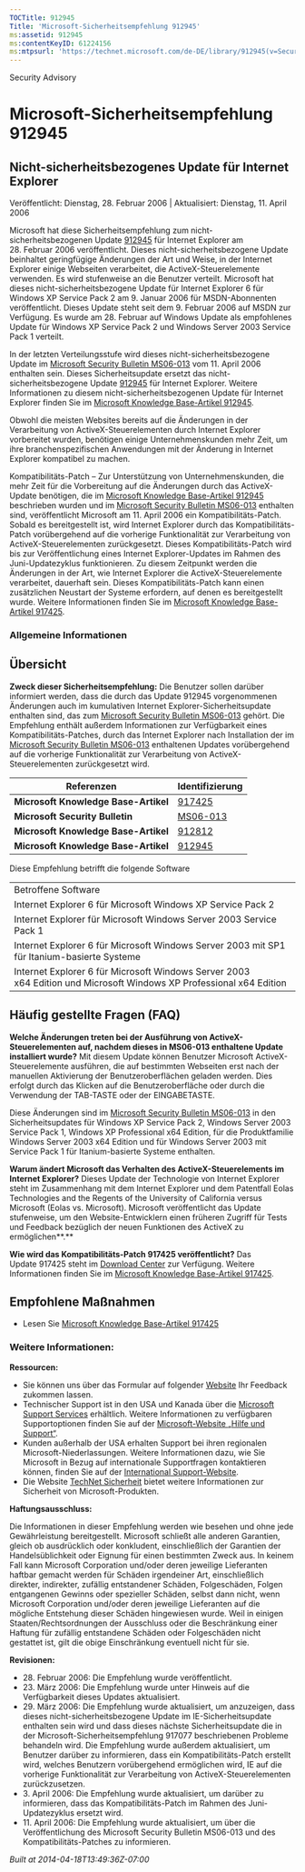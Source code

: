 ```yaml
---
TOCTitle: 912945
Title: 'Microsoft-Sicherheitsempfehlung 912945'
ms:assetid: 912945
ms:contentKeyID: 61224156
ms:mtpsurl: 'https://technet.microsoft.com/de-DE/library/912945(v=Security.10)'
---
```


Security Advisory

Microsoft-Sicherheitsempfehlung 912945
======================================

Nicht-sicherheitsbezogenes Update für Internet Explorer
-------------------------------------------------------

Veröffentlicht: Dienstag, 28. Februar 2006 | Aktualisiert: Dienstag, 11. April 2006

Microsoft hat diese Sicherheitsempfehlung zum nicht-sicherheitsbezogenen Update [912945](http://support.microsoft.com/kb/912945) für Internet Explorer am 28. Februar 2006 veröffentlicht. Dieses nicht-sicherheitsbezogene Update beinhaltet geringfügige Änderungen der Art und Weise, in der Internet Explorer einige Webseiten verarbeitet, die ActiveX-Steuerelemente verwenden. Es wird stufenweise an die Benutzer verteilt. Microsoft hat dieses nicht-sicherheitsbezogene Update für Internet Explorer 6 für Windows XP Service Pack 2 am 9. Januar 2006 für MSDN-Abonnenten veröffentlicht. Dieses Update steht seit dem 9. Februar 2006 auf MSDN zur Verfügung. Es wurde am 28. Februar auf Windows Update als empfohlenes Update für Windows XP Service Pack 2 und Windows Server 2003 Service Pack 1 verteilt.

In der letzten Verteilungsstufe wird dieses nicht-sicherheitsbezogene Update im [Microsoft Security Bulletin MS06-013](http://www.microsoft.com/germany/technet/sicherheit/bulletins/ms06-013.mspx) vom 11. April 2006 enthalten sein. Dieses Sicherheitsupdate ersetzt das nicht-sicherheitsbezogene Update [912945](http://support.microsoft.com/kb/912945) für Internet Explorer. Weitere Informationen zu diesem nicht-sicherheitsbezogenen Update für Internet Explorer finden Sie im [Microsoft Knowledge Base-Artikel 912945](http://support.microsoft.com/kb/912945).

Obwohl die meisten Websites bereits auf die Änderungen in der Verarbeitung von ActiveX-Steuerelementen durch Internet Explorer vorbereitet wurden, benötigen einige Unternehmenskunden mehr Zeit, um ihre branchenspezifischen Anwendungen mit der Änderung in Internet Explorer kompatibel zu machen.

Kompatibilitäts-Patch – Zur Unterstützung von Unternehmenskunden, die mehr Zeit für die Vorbereitung auf die Änderungen durch das ActiveX-Update benötigen, die im [Microsoft Knowledge Base-Artikel 912945](http://support.microsoft.com/kb/912945) beschrieben wurden und im [Microsoft Security Bulletin MS06-013](http://www.microsoft.com/germany/technet/sicherheit/bulletins/ms06-013.mspx) enthalten sind, veröffentlicht Microsoft am 11. April 2006 ein Kompatibilitäts-Patch. Sobald es bereitgestellt ist, wird Internet Explorer durch das Kompatibilitäts-Patch vorübergehend auf die vorherige Funktionalität zur Verarbeitung von ActiveX-Steuerelementen zurückgesetzt. Dieses Kompatibilitäts-Patch wird bis zur Veröffentlichung eines Internet Explorer-Updates im Rahmen des Juni-Updatezyklus funktionieren. Zu diesem Zeitpunkt werden die Änderungen in der Art, wie Internet Explorer die ActiveX-Steuerelemente verarbeitet, dauerhaft sein. Dieses Kompatibilitäts-Patch kann einen zusätzlichen Neustart der Systeme erfordern, auf denen es bereitgestellt wurde. Weitere Informationen finden Sie im [Microsoft Knowledge Base-Artikel 917425](http://support.microsoft.com/kb/917425).

### Allgemeine Informationen

Übersicht
---------

**Zweck dieser Sicherheitsempfehlung:** Die Benutzer sollen darüber informiert werden, dass die durch das Update 912945 vorgenommenen Änderungen auch im kumulativen Internet Explorer-Sicherheitsupdate enthalten sind, das zum [Microsoft Security Bulletin MS06-013](http://www.microsoft.com/germany/technet/sicherheit/bulletins/ms06-013.mspx) gehört. Die Empfehlung enthält außerdem Informationen zur Verfügbarkeit eines Kompatibilitäts-Patches, durch das Internet Explorer nach Installation der im [Microsoft Security Bulletin MS06-013](http://www.microsoft.com/germany/technet/sicherheit/bulletins/ms06-013.mspx) enthaltenen Updates vorübergehend auf die vorherige Funktionalität zur Verarbeitung von ActiveX-Steuerelementen zurückgesetzt wird.

| Referenzen                           | Identifizierung                                                                         |
|--------------------------------------|-----------------------------------------------------------------------------------------|
| **Microsoft Knowledge Base-Artikel** | [917425](http://support.microsoft.com/kb/917425)                                        |
| **Microsoft Security Bulletin**      | [MS06-013](http://www.microsoft.com/germany/technet/sicherheit/bulletins/ms06-013.mspx) |
| **Microsoft Knowledge Base-Artikel** | [912812](http://support.microsoft.com/kb/912812)                                        |
| **Microsoft Knowledge Base-Artikel** | [912945](http://support.microsoft.com/kb/912945)                                        |

Diese Empfehlung betrifft die folgende Software

|                                                                                                                     |
|---------------------------------------------------------------------------------------------------------------------|
| Betroffene Software                                                                                                 |
| Internet Explorer 6 für Microsoft Windows XP Service Pack 2                                                         |
| Internet Explorer für Microsoft Windows Server 2003 Service Pack 1                                                  |
| Internet Explorer 6 für Microsoft Windows Server 2003 mit SP1 für Itanium-basierte Systeme                          |
| Internet Explorer 6 für Microsoft Windows Server 2003 x64 Edition und Microsoft Windows XP Professional x64 Edition |

Häufig gestellte Fragen (FAQ)
-----------------------------

**Welche Änderungen treten bei der Ausführung von ActiveX-Steuerelementen auf, nachdem dieses in MS06-013 enthaltene Update installiert wurde?**
Mit diesem Update können Benutzer Microsoft ActiveX-Steuerelemente ausführen, die auf bestimmten Webseiten erst nach der manuellen Aktivierung der Benutzeroberflächen geladen werden. Dies erfolgt durch das Klicken auf die Benutzeroberfläche oder durch die Verwendung der TAB-TASTE oder der EINGABETASTE.

Diese Änderungen sind im [Microsoft Security Bulletin MS06-013](http://www.microsoft.com/germany/technet/sicherheit/bulletins/ms06-013.mspx) in den Sicherheitsupdates für Windows XP Service Pack 2, Windows Server 2003 Service Pack 1, Windows XP Professional x64 Edition, für die Produktfamilie Windows Server 2003 x64 Edition und für Windows Server 2003 mit Service Pack 1 für Itanium-basierte Systeme enthalten.

**Warum ändert Microsoft das Verhalten des ActiveX-Steuerelements im Internet Explorer?**
Dieses Update der Technologie von Internet Explorer steht im Zusammenhang mit dem Internet Explorer und dem Patentfall Eolas Technologies and the Regents of the University of California versus Microsoft (Eolas vs. Microsoft). Microsoft veröffentlicht das Update stufenweise, um den Website-Entwicklern einen früheren Zugriff für Tests und Feedback bezüglich der neuen Funktionen des ActiveX zu ermöglichen**.**

**Wie wird das Kompatibilitäts-Patch 917425 veröffentlicht?**
Das Update 917425 steht im [Download Center](http://www.microsoft.com/downloads/) zur Verfügung. Weitere Informationen finden Sie im [Microsoft Knowledge Base-Artikel 917425](http://support.microsoft.com/kb/917425).

Empfohlene Maßnahmen
--------------------

-   Lesen Sie [Microsoft Knowledge Base-Artikel 917425](http://support.microsoft.com/kb/917425)

### Weitere Informationen:

**Ressourcen:**

-   Sie können uns über das Formular auf folgender [Website](https://support.microsoft.com/common/survey.aspx?scid=sw;en;1257&amp;showpage=1&amp;ws=technet&amp;sd=tech) Ihr Feedback zukommen lassen.
-   Technischer Support ist in den USA und Kanada über die [Microsoft Support Services](http://go.microsoft.com/fwlink/?linkid=21131) erhältlich. Weitere Informationen zu verfügbaren Supportoptionen finden Sie auf der [Microsoft-Website „Hilfe und Support“](http://support.microsoft.com/).
-   Kunden außerhalb der USA erhalten Support bei ihren regionalen Microsoft-Niederlassungen. Weitere Informationen dazu, wie Sie Microsoft in Bezug auf internationale Supportfragen kontaktieren können, finden Sie auf der [International Support-Website](http://go.microsoft.com/fwlink/?linkid=21155).
-   Die Website [TechNet Sicherheit](http://www.microsoft.com/germany/technet/sicherheit/default.mspx) bietet weitere Informationen zur Sicherheit von Microsoft-Produkten.

**Haftungsausschluss:**

Die Informationen in dieser Empfehlung werden wie besehen und ohne jede Gewährleistung bereitgestellt. Microsoft schließt alle anderen Garantien, gleich ob ausdrücklich oder konkludent, einschließlich der Garantien der Handelsüblichkeit oder Eignung für einen bestimmten Zweck aus. In keinem Fall kann Microsoft Corporation und/oder deren jeweilige Lieferanten haftbar gemacht werden für Schäden irgendeiner Art, einschließlich direkter, indirekter, zufällig entstandener Schäden, Folgeschäden, Folgen entgangenen Gewinns oder spezieller Schäden, selbst dann nicht, wenn Microsoft Corporation und/oder deren jeweilige Lieferanten auf die mögliche Entstehung dieser Schäden hingewiesen wurde. Weil in einigen Staaten/Rechtsordnungen der Ausschluss oder die Beschränkung einer Haftung für zufällig entstandene Schäden oder Folgeschäden nicht gestattet ist, gilt die obige Einschränkung eventuell nicht für sie.

**Revisionen:**

-   28. Februar 2006: Die Empfehlung wurde veröffentlicht.
-   23. März 2006: Die Empfehlung wurde unter Hinweis auf die Verfügbarkeit dieses Updates aktualisiert.
-   29. März 2006: Die Empfehlung wurde aktualisiert, um anzuzeigen, dass dieses nicht-sicherheitsbezogene Update im IE-Sicherheitsupdate enthalten sein wird und dass dieses nächste Sicherheitsupdate die in der Microsoft-Sicherheitsempfehlung 917077 beschriebenen Probleme behandeln wird. Die Empfehlung wurde außerdem aktualisiert, um Benutzer darüber zu informieren, dass ein Kompatibilitäts-Patch erstellt wird, welches Benutzern vorübergehend ermöglichen wird, IE auf die vorherige Funktionalität zur Verarbeitung von ActiveX-Steuerelementen zurückzusetzen.
-   3. April 2006: Die Empfehlung wurde aktualisiert, um darüber zu informieren, dass das Kompatibilitäts-Patch im Rahmen des Juni-Updatezyklus ersetzt wird.
-   11. April 2006: Die Empfehlung wurde aktualisiert, um über die Veröffentlichung des Microsoft Security Bulletin MS06-013 und des Kompatibilitäts-Patches zu informieren.

*Built at 2014-04-18T13:49:36Z-07:00*
